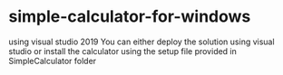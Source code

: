 # simple-calculator-for-windows
using visual studio 2019
You can either deploy the solution using visual studio or install the calculator using the setup file provided in SimpleCalculator folder
